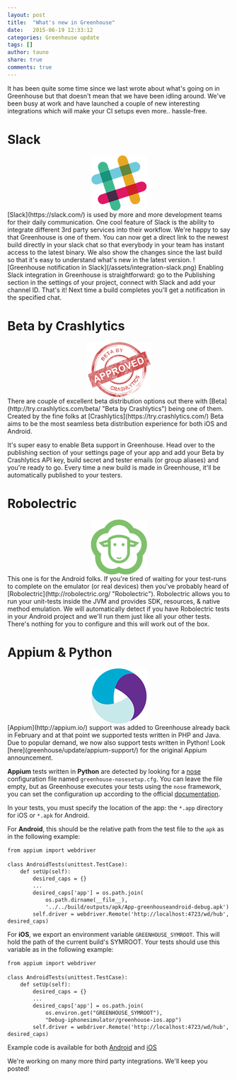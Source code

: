 ```yaml
---
layout: post
title:  "What's new in Greenhouse"
date:   2015-06-19 12:33:12
categories: Greenhouse update
tags: []
author: tauno
share: true
comments: true
---
```


It has been quite some time since we last wrote about what's going on in Greenhouse but that doesn't mean that we have been idling around. We've been busy at work and have launched a couple of new interesting integrations which will make your CI setups even more.. hassle-free.
<!--more-->

Slack
=====
<img src="/assets/logo-slack.png" alt="Slack logo" style="display:block; margin:auto; height: 125px;" />  
[Slack](https://slack.com/) is used by more and more development teams for their daily communication. One cool feature of Slack is the ability to integrate different 3rd party services into their workflow. We're happy to say that Greenhouse is one of them. You can now get a direct link to the newest build directly in your slack chat so that everybody in your team has instant access to the latest binary. We also show the changes since the last build so that it's easy to understand what's new in the latest version.
![Greenhouse notification in Slack](/assets/integration-slack.png)
Enabling Slack integration in Greenhouse is straightforward: go to the Publishing section in the settings of your project, connect with Slack and add your channel ID. That's it! Next time a build completes you'll get a notification in the specified chat.


Beta by Crashlytics
===================
<img src="/assets/logo-beta.png" alt="Beta logo" style="display:block; margin:auto; height: 125px;" />  
There are couple of excellent beta distribution options out there with [Beta](http://try.crashlytics.com/beta/ "Beta by Crashlytics") being one of them. Created by the fine folks at [Crashlytics](https://try.crashlytics.com/) Beta aims to be the most seamless beta distribution experience for both iOS and Android.

It's super easy to enable Beta support in Greenhouse. Head over to the publishing section of your settings page of your app and add your Beta by Crashlytics API key, build secret and tester emails (or group aliases) and you're ready to go. Every time a new build is made in Greenhouse, it'll be automatically published to your testers.


Robolectric
===========
<img src="/assets/logo-robolectric.png" alt="Robolectric logo" style="display:block; margin:auto; height: 125px;" />  
This one is for the Android folks. If you're tired of waiting for your test-runs to complete on the emulator (or real devices) then you've probably heard of [Robolectric](http://robolectric.org/ "Robolectric"). Robolectric allows you to run your unit-tests inside the JVM and provides SDK, resources, & native method emulation. We will automatically detect if you have Robolectric tests in your Android project and we'll run them just like all your other tests. There's nothing for you to configure and this will work out of the box.


Appium & Python
===============
<img src="/assets/logo-appium.png" alt="Appium logo" style="display:block; margin:auto; height: 125px;" />  
[Appium](http://appium.io/) support was added to Greenhouse already back in February and at that point we supported tests written in PHP and Java. Due to popular demand, we now also support tests written in Python! Look [here](greenhouse/update/appium-support/) for the original Appium announcement.

**Appium** tests written in **Python** are detected by looking for a [nose](http://nose.readthedocs.org/en/latest/index.html) configuration file named `greenhouse-nosesetup.cfg`. You can leave the file empty, but as Greenhouse executes your tests using the `nose` framework, you can set the configuration up according to the official [documentation](http://nose.readthedocs.org/en/latest/usage.html#configuration).

In your tests, you must specify the location of the app: the `*.app` directory for iOS or `*.apk` for Android.

For **Android**, this should be the relative path from the test file to the `apk` as in the following example:

    from appium import webdriver

    class AndroidTests(unittest.TestCase):
        def setUp(self):
            desired_caps = {}
            ...
            desired_caps['app'] = os.path.join(
                os.path.dirname(__file__),
                '../../build/outputs/apk/App-greenhouseandroid-debug.apk')
            self.driver = webdriver.Remote('http://localhost:4723/wd/hub', desired_caps)

For **iOS**, we export an environment variable `GREENHOUSE_SYMROOT`. This will hold the path of the current build's SYMROOT. Your tests should use this variable as in the following example:

    from appium import webdriver

    class AndroidTests(unittest.TestCase):
        def setUp(self):
            desired_caps = {}
            ...
            desired_caps['app'] = os.path.join(
                os.environ.get("GREENHOUSE_SYMROOT"),
                "Debug-iphonesimulator/greenhouse-ios.app")
            self.driver = webdriver.Remote('http://localhost:4723/wd/hub', desired_caps)

Example code is available for both [Android](https://github.com/GreenhouseCI/greenhouse-android/tree/appium/greenhouse-test/appium/python) and [iOS](https://github.com/GreenhouseCI/greenhouse-ios/tree/appium/greenhouse-ios/appium/python)

We're working on many more third party integrations. We'll keep you posted!
